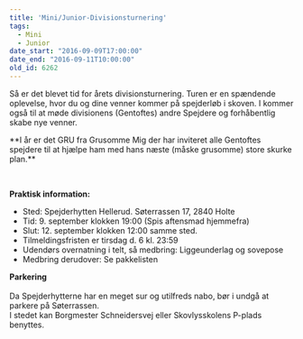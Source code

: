 ```yaml
---
title: 'Mini/Junior-Divisionsturnering'
tags:
  - Mini
  - Junior
date_start: "2016-09-09T17:00:00"
date_end: "2016-09-11T10:00:00"
old_id: 6262
---
```

<p style="text-align: left;" align="center">Så er det blevet tid for årets divisionsturnering. Turen er en spændende oplevelse, hvor du og dine venner kommer på spejderløb i skoven. I kommer også til at møde divisionens (Gentoftes) andre Spejdere og forhåbentlig skabe nye venner.</p><p style="text-align: left;">**I år er det GRU fra Grusomme Mig der har inviteret alle Gentoftes spejdere til at hjælpe ham med hans næste (måske grusomme) store skurke plan.**</p>

&nbsp;

**Praktisk information:**

<ul><li>Sted: Spejderhytten Hellerud. Søterrassen 17, 2840 Holte</li><li>Tid: 9. september klokken 19:00 (Spis aftensmad hjemmefra)</li><li>Slut: 12. september klokken 12:00 samme sted.</li><li>Tilmeldingsfristen er tirsdag d. 6 kl. 23:59</li><li>Udendørs overnatning i telt, så medbring: Liggeunderlag og sovepose</li><li>Medbring derudover: Se pakkelisten</li></ul>

<strong>Parkering<br /><br /></strong>Da Spejderhytterne har en meget sur og utilfreds nabo, bør i undgå at parkere på Søterrassen.<br />I stedet kan&nbsp;Borgmester Schneidersvej eller Skovlysskolens P-plads benyttes.